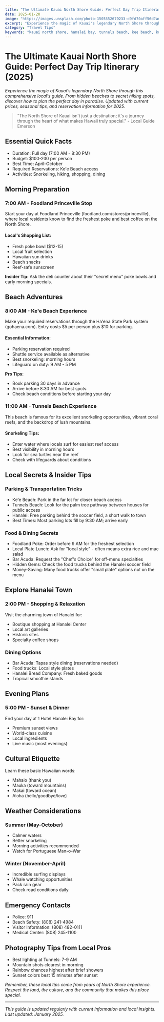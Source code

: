 ```yaml
---
title: "The Ultimate Kauai North Shore Guide: Perfect Day Trip Itinerary (2025)"
date: 2025-01-20
image: "https://images.unsplash.com/photo-1505852679233-d9fd70aff56d?auto=format&fit=crop&w=1200&q=80"
excerpt: "Experience the magic of Kauai's legendary North Shore through this comprehensive local's guide. From hidden beaches to secret hiking spots, discover how to plan the perfect day in paradise."
category: "Travel Tips"
keywords: "kauai north shore, hanalei bay, tunnels beach, kee beach, kalalau trail, hanalei town, kauai travel guide, north shore activities, kauai hiking, hawaii travel tips"
---
```


# The Ultimate Kauai North Shore Guide: Perfect Day Trip Itinerary (2025)

*Experience the magic of Kauai's legendary North Shore through this comprehensive local's guide. From hidden beaches to secret hiking spots, discover how to plan the perfect day in paradise. Updated with current prices, seasonal tips, and reservation information for 2025.*

> "The North Shore of Kauai isn't just a destination; it's a journey through the heart of what makes Hawaii truly special." - Local Guide Emerson

## Essential Quick Facts
- Duration: Full day (7:00 AM - 8:30 PM)
- Budget: $100-200 per person
- Best Time: April-October
- Required Reservations: Ke'e Beach access
- Activities: Snorkeling, hiking, shopping, dining

## Morning Preparation

### 7:00 AM - Foodland Princeville Stop
Start your day at Foodland Princeville (foodland.com/stores/princeville), where local residents know to find the freshest poke and best coffee on the North Shore.

#### Local's Shopping List:
- Fresh poke bowl ($12-15)
- Local fruit selection
- Hawaiian sun drinks
- Beach snacks
- Reef-safe sunscreen

**Insider Tip**: Ask the deli counter about their "secret menu" poke bowls and early morning specials.

## Beach Adventures

### 8:00 AM - Ke'e Beach Experience
Make your required reservations through the Ha'ena State Park system (gohaena.com). Entry costs $5 per person plus $10 for parking.

#### Essential Information:
- Parking reservation required
- Shuttle service available as alternative
- Best snorkeling: morning hours
- Lifeguard on duty: 9 AM - 5 PM

**Pro Tips**: 
- Book parking 30 days in advance
- Arrive before 8:30 AM for best spots
- Check beach conditions before starting your day

### 11:00 AM - Tunnels Beach Experience
This beach is famous for its excellent snorkeling opportunities, vibrant coral reefs, and the backdrop of lush mountains.

#### Snorkeling Tips:
- Enter water where locals surf for easiest reef access
- Best visibility in morning hours
- Look for sea turtles near the reef
- Check with lifeguards about conditions

## Local Secrets & Insider Tips

### Parking & Transportation Tricks
- Ke'e Beach: Park in the far lot for closer beach access
- Tunnels Beach: Look for the palm tree pathway between houses for public access
- Hanalei: Free parking behind the soccer field, a short walk to town
- Best Times: Most parking lots fill by 9:30 AM; arrive early

### Food & Dining Secrets
- Foodland Poke: Order before 9 AM for the freshest selection
- Local Plate Lunch: Ask for "local style" - often means extra rice and mac salad
- Bar Acuda: Request the "Chef's Choice" for off-menu specialties
- Hidden Gems: Check the food trucks behind the Hanalei soccer field
- Money-Saving: Many food trucks offer "small plate" options not on the menu

## Explore Hanalei Town

### 2:00 PM - Shopping & Relaxation
Visit the charming town of Hanalei for:
- Boutique shopping at Hanalei Center
- Local art galleries
- Historic sites
- Specialty coffee shops

### Dining Options
- Bar Acuda: Tapas style dining (reservations needed)
- Food trucks: Local style plates
- Hanalei Bread Company: Fresh baked goods
- Tropical smoothie stands

## Evening Plans

### 5:00 PM - Sunset & Dinner
End your day at 1 Hotel Hanalei Bay for:
- Premium sunset views
- World-class cuisine
- Local ingredients
- Live music (most evenings)

## Cultural Etiquette
Learn these basic Hawaiian words:
- Mahalo (thank you)
- Mauka (toward mountains)
- Makai (toward ocean)
- Aloha (hello/goodbye/love)

## Weather Considerations

### Summer (May-October)
- Calmer waters
- Better snorkeling
- Morning activities recommended
- Watch for Portuguese Man-o-War

### Winter (November-April)
- Incredible surfing displays
- Whale watching opportunities
- Pack rain gear
- Check road conditions daily

## Emergency Contacts
- Police: 911
- Beach Safety: (808) 241-4984
- Visitor Information: (808) 482-0111
- Medical Center: (808) 245-1100

## Photography Tips from Local Pros
- Best lighting at Tunnels: 7-9 AM
- Mountain shots clearest in morning
- Rainbow chances highest after brief showers
- Sunset colors best 15 minutes after sunset

*Remember, these local tips come from years of North Shore experience. Respect the land, the culture, and the community that makes this place special.*

---
*This guide is updated regularly with current information and local insights. Last updated: January 2025.*